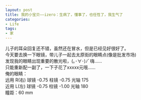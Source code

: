 ```yaml
---
layout: post
title: 我的小宝贝——izero：生病了，懂事了，也任性了，我生气了
categories:
- Life
tags:
- 家
---
```


儿子的耳朵回复还不错，虽然还在冒水，但是已经见好很好了。<br>
今天要去换一下眼镜，带儿子一起去太原街的眼睛点(像是批发市场)<br>
发现我的眼睛出现重要的散光啦，(｡･∀･)ﾉﾞ嗨……<br>
只能重新配一副了，一下子花了xxxxx元哦……<br>
俺的眼睛： <br>
远用 R(右) 球镜 -0.75 柱镜 -0.75 光轴 175 <br>
近用 L(左) 球镜 -0.75 柱镜 -1.00 光轴 180 <br>
瞳距：60 mm <br>

